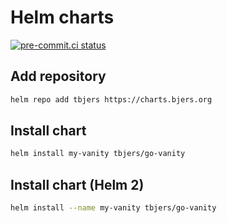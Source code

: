 # Helm charts

[![pre-commit.ci status](https://results.pre-commit.ci/badge/github/tbjers/charts/main.svg)](https://results.pre-commit.ci/latest/github/tbjers/charts/main)

## Add repository

``` sh
helm repo add tbjers https://charts.bjers.org
```

## Install chart

``` sh
helm install my-vanity tbjers/go-vanity
```

## Install chart (Helm 2)

``` sh
helm install --name my-vanity tbjers/go-vanity
```
